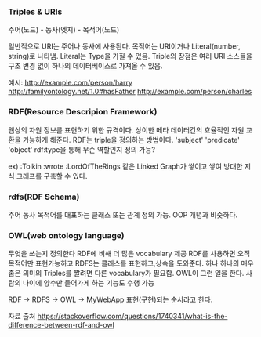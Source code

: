 ### Triples & URIs

주어(노드) - 동사(엣지) - 목적어(노드)

일반적으로 URI는 주어나 동사에 사용된다. 목적어는 URI이거나 Literal(number, string)로 나타냄.
Literal는 Type을 가질 수 있음. Triple의 장점은 여러 URI 소스들을 구조 변경 없이 하나의 데이터베이스로 가져올 수 있음.

예시: <http://example.com/person/harry> <http://familyontology.net/1.0#hasFather> <http://example.com/person/charles>

### RDF(Resource Descripion Framework) 
웹상의 자원 정보를 표현하기 위한 규격이다. 상이한 메타 데이터간의 효율적인 자원 교환을 가능하게 해준다.
RDF는 triple을 정의하는 방법이다. 'subject' 'predicate' 'object'
rdf:type을 통해 무슨 역할인지 정의 가능? 

ex) :Tolkin :wrote :LordOfTheRings 같은 Linked Graph가 쌓이고 쌓여 방대한 지식 그래프를 구축할 수 있다.

### rdfs(RDF Schema) 
주어 동사 목적어를 대표하는 클래스 또는 관계 정의 가능. OOP 개념과 비슷하다.

### OWL(web ontology language)
무엇을 쓰는지 정의한다 RDF에 비해 더 많은 vocabulary 제공
RDF를 사용하면 오직 목적어만 표현가능하고 RDFS는 클래스를 표현하고,상속을 도와준다. 
하나 하나의 매우 좁은 의미의 Triples를 짤려면 다른 vocabulary가 필요함. OWL이 그런 일을 한다.
사람의 나이에 양수만 들어가게 하는 기능도 수행 가능


RDF -> RDFS -> OWL -> MyWebApp 
표현(구현)되는 순서라고 한다.


자료 출처
https://stackoverflow.com/questions/1740341/what-is-the-difference-between-rdf-and-owl
